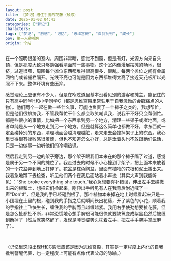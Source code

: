 ```yaml
---
layout: post
title: 【梦记】缠住手腕的花藤（触感）
date: 2025-01-02 04:41
categories: ["梦记"]
characters: 
tags: ["梦记", "触感", "记忆", "思维宫殿", "自我批判", "成长"]
pov: 第一人称视角
origin: 个站
---
```


在一个照明很差的室内，周围非常暗，感觉不到窗，但是有灯，光源方向来自头顶，但是亮度大致只够勉强看清面前一些事物。这个室内像漫展摆摊的场地，很挤，过道很窄，周围每个摊位东西都堆得很高很多，很乱。每两个摊位之间有金属网格门或者栅栏隔开。光线不亮也可能是因为东西都堆得太高了接近天花板所以光照不下来。整体环境有些压抑。

感觉理论上应该有不少人，但是在窄过道里基本没看见别的游客和摊主，能记住的只有高中同学H和小学同学C（都是思维宫殿里常驻用于自我激励的会戳痛点的人物）。他们两个一起在做一些什么事，可能也负责了一个摊子之类的，我想帮忙，但是他们很排挤我，不管我帮忙干什么都会取笑嘲讽我，说我干不好只会帮倒忙。都是些很小的事情，比如把一个东西拿到另一个地方，清理一些架子或者地面，或者单纯是从一个地方走到另一个地方。但是就算这么简单也都做不好，拿东西就一定会碰掉别的东西，清理地面会越清理越脏，走来走去会撞掉架子上的东西。我心里觉得很有挫败感很羞愧，但也不知道怎么办好，总是垂着头也不敢跟他们说话，只是一边做事一边听他们的冷嘲热讽。

然后我走到另一边的架子旁边，那个架子跟我们本来在的那个摊子隔了过道，感觉是属于另一个不同的摊位了。我走过去的时候不小心撞到了架子，把上面本来放着的一个花盆弄到地上打碎了。花盆是棕色陶盆，里面有植物的花根和泥土撒出来。我着急地蹲下去检查，听见他们两个在我后面站着小声说（其实大声到我能听见）：“She broke everything she touch.”我心急想要弥补错误，伸出左手去碰撒出来的根和土，想把它们捡起来，刚伸出手听见有人在我背后附近喊了一声“Don't!”，但是我的手已经碰到根了。那个植物本来掉在地上时候看起来只是一小团埋在土里的根，碰到我的手指之后就瞬间长出花藤，开了紫色的小花，顺着我的手指往上飞快生长，缠住我的手腕而且越缠越紧。我用右手使劲想要扯花藤，但是怎么扯都扯不断，非常恐慌地心想手腕很可能很快就要缺氧变成紫黑色然后被缠到断掉了（然后就突然醒了，发现是睡觉姿势头枕着左手，把左手手腕手掌压麻了）。

<br>

（记忆里这段出现H和C感觉应该是因为思维宫殿，其实是一定程度上内化的自我批判警醒代表，也一定程度上可能有点像代表父母的隐喻。）
